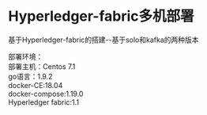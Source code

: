 # Hyperledger-fabric多机部署
基于Hyperledger-fabric的搭建--基于solo和kafka的两种版本

部署环境：<br/>
  部署主机：Centos 7.1<br/>
  go语言：1.9.2<br/>
  docker-CE:18.04<br/>
  docker-compose:1.19.0<br/>
  Hyperledger fabric:1.1<br/>
  
